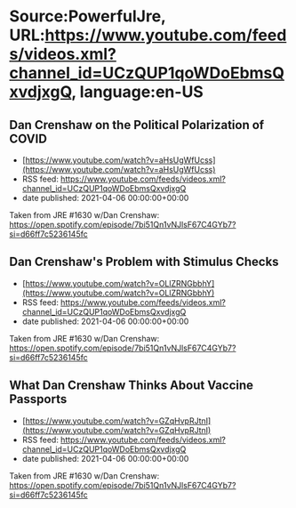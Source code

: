 # Source:PowerfulJre, URL:https://www.youtube.com/feeds/videos.xml?channel_id=UCzQUP1qoWDoEbmsQxvdjxgQ, language:en-US

## Dan Crenshaw on the Political Polarization of COVID
 - [https://www.youtube.com/watch?v=aHsUgWfUcss](https://www.youtube.com/watch?v=aHsUgWfUcss)
 - RSS feed: https://www.youtube.com/feeds/videos.xml?channel_id=UCzQUP1qoWDoEbmsQxvdjxgQ
 - date published: 2021-04-06 00:00:00+00:00

Taken from JRE #1630 w/Dan Crenshaw:
https://open.spotify.com/episode/7bi51Qn1vNJlsF67C4GYb7?si=d66ff7c5236145fc

## Dan Crenshaw's Problem with Stimulus Checks
 - [https://www.youtube.com/watch?v=OLlZRNGbbhY](https://www.youtube.com/watch?v=OLlZRNGbbhY)
 - RSS feed: https://www.youtube.com/feeds/videos.xml?channel_id=UCzQUP1qoWDoEbmsQxvdjxgQ
 - date published: 2021-04-06 00:00:00+00:00

Taken from JRE #1630 w/Dan Crenshaw:
https://open.spotify.com/episode/7bi51Qn1vNJlsF67C4GYb7?si=d66ff7c5236145fc

## What Dan Crenshaw Thinks About Vaccine Passports
 - [https://www.youtube.com/watch?v=GZqHvpRJtnI](https://www.youtube.com/watch?v=GZqHvpRJtnI)
 - RSS feed: https://www.youtube.com/feeds/videos.xml?channel_id=UCzQUP1qoWDoEbmsQxvdjxgQ
 - date published: 2021-04-06 00:00:00+00:00

Taken from JRE #1630 w/Dan Crenshaw:
https://open.spotify.com/episode/7bi51Qn1vNJlsF67C4GYb7?si=d66ff7c5236145fc

